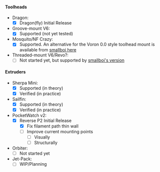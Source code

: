 #### Toolheads

- Dragon:
  - [x] Dragon(fly) Initial Release
- Groove-mount V6:
  - [x] Supported (not yet tested)
- Mosquito/NF Crazy:
  - [x] Supported. An alternative for the Voron 0.0 style toolhead mount is available from [smallboi here](https://www.thingiverse.com/thing:4977800)
- Threaded-mount V6/Revo?:
  - [ ] Not started yet, but supported by [smallboi's version](https://www.thingiverse.com/thing:4977800)

#### Extruders

 - Sherpa Mini:
   - [x] Supported (in theory)
   - [x] Verified (in practice)
 - Sailfin:
   - [x] Supported (in theory)
   - [x] Verified (in practice)
 - PocketWatch v2:
   - [x] Reverse P2 Initial Release
     - [x] Fix filament path thin wall
     - [ ] Improve current mounting points
       - [ ] Visually
       - [ ] Structurally
 - Orbiter:
   - [ ] Not started yet
  - Jet-Pack:
    - [ ] WIP/Planning
